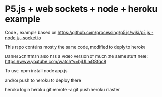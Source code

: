 # P5.js + web sockets + node + heroku example


Code / example based on
https://github.com/processing/p5.js/wiki/p5.js,-node.js,-socket.io

This repo contains mostly the same code, modified to deply to heroku

Daniel Schiffman also has a video version of much the same stuff here:
https://www.youtube.com/watch?v=bjULmG8fqc8

To use:
npm install
node app.js

and/or push to heroku to deploy there

heroku login
heroku git:remote -a <the name of your app on heroku goes here>
git push heroku master
